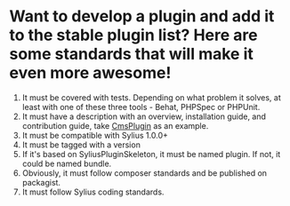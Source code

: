 # Want to develop a plugin and add it to the stable plugin list? Here are some standards that will make it even more awesome!

1. It must be covered with tests. Depending on what problem it solves, at least with one of these three tools - Behat, PHPSpec or PHPUnit.
2. It must have a description with an overview, installation guide, and contribution guide, take [CmsPlugin](https://github.com/bitbag-commerce/CmsPlugin) as an example.
3. It must be compatible with Sylius 1.0.0+
4. It must be tagged with a version
5. If it's based on SyliusPluginSkeleton, it must be named plugin. If not, it could be named bundle.
6. Obviously, it must follow composer standards and be published on packagist.
7. It must follow Sylius coding standards.
